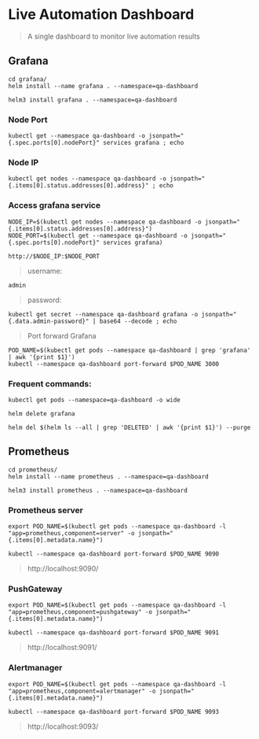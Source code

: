 # Live Automation Dashboard
> A single dashboard to monitor live automation results
## Grafana
```
cd grafana/
helm install --name grafana . --namespace=qa-dashboard

helm3 install grafana . --namespace=qa-dashboard
```

### Node Port
```
kubectl get --namespace qa-dashboard -o jsonpath="{.spec.ports[0].nodePort}" services grafana ; echo
```
### Node IP
```
kubectl get nodes --namespace qa-dashboard -o jsonpath="{.items[0].status.addresses[0].address}" ; echo
```

### Access grafana service
```
NODE_IP=$(kubectl get nodes --namespace qa-dashboard -o jsonpath="{.items[0].status.addresses[0].address}")
NODE_PORT=$(kubectl get --namespace qa-dashboard -o jsonpath="{.spec.ports[0].nodePort}" services grafana)

http://$NODE_IP:$NODE_PORT
```
> username:

`admin`

> password:
```
kubectl get secret --namespace qa-dashboard grafana -o jsonpath="{.data.admin-password}" | base64 --decode ; echo
```

> Port forward Grafana
```
POD_NAME=$(kubectl get pods --namespace qa-dashboard | grep 'grafana' | awk '{print $1}')
kubectl --namespace qa-dashboard port-forward $POD_NAME 3000
```

### Frequent commands:
```
kubectl get pods --namespace=qa-dashboard -o wide

helm delete grafana

helm del $(helm ls --all | grep 'DELETED' | awk '{print $1}') --purge
```

## Prometheus
```
cd prometheus/
helm install --name prometheus . --namespace=qa-dashboard

helm3 install prometheus . --namespace=qa-dashboard
```

### Prometheus server
```
export POD_NAME=$(kubectl get pods --namespace qa-dashboard -l "app=prometheus,component=server" -o jsonpath="{.items[0].metadata.name}")
```
```
kubectl --namespace qa-dashboard port-forward $POD_NAME 9090
```
> http://localhost:9090/

### PushGateway
```
export POD_NAME=$(kubectl get pods --namespace qa-dashboard -l "app=prometheus,component=pushgateway" -o jsonpath="{.items[0].metadata.name}")
```
```
kubectl --namespace qa-dashboard port-forward $POD_NAME 9091
```
> http://localhost:9091/

### Alertmanager
```
export POD_NAME=$(kubectl get pods --namespace qa-dashboard -l "app=prometheus,component=alertmanager" -o jsonpath="{.items[0].metadata.name}")
```
```
kubectl --namespace qa-dashboard port-forward $POD_NAME 9093
```
> http://localhost:9093/